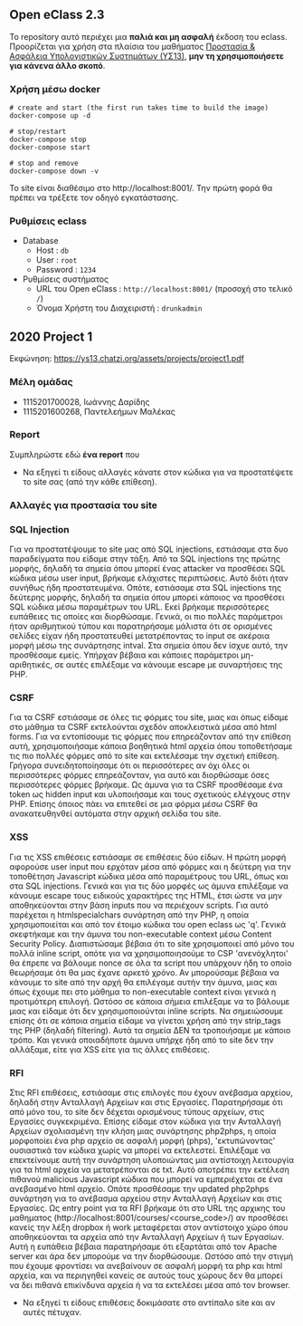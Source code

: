 ## Open eClass 2.3

Το repository αυτό περιέχει μια __παλιά και μη ασφαλή__ έκδοση του eclass.
Προορίζεται για χρήση στα πλαίσια του μαθήματος
[Προστασία & Ασφάλεια Υπολογιστικών Συστημάτων (ΥΣ13)](https://ys13.chatzi.org/), __μην τη
χρησιμοποιήσετε για κάνενα άλλο σκοπό__.


### Χρήση μέσω docker
```
# create and start (the first run takes time to build the image)
docker-compose up -d

# stop/restart
docker-compose stop
docker-compose start

# stop and remove
docker-compose down -v
```

To site είναι διαθέσιμο στο http://localhost:8001/. Την πρώτη φορά θα πρέπει να τρέξετε τον οδηγό εγκατάστασης.


### Ρυθμίσεις eclass

- Database
  - Host : `db`
  - User : `root`
  - Password : `1234`
- Ρυθμίσεις συστήματος
  - URL του Open eClass : `http://localhost:8001/` (προσοχή στο τελικό `/`)
  - Όνομα Χρήστη του Διαχειριστή : `drunkadmin`


## 2020 Project 1

Εκφώνηση: https://ys13.chatzi.org/assets/projects/project1.pdf


### Μέλη ομάδας

- 1115201700028, Ιωάννης Δαρίδης
- 1115201600268, Παντελεήμων Μαλέκας

### Report

Συμπληρώστε εδώ __ένα report__ που
- Να εξηγεί τι είδους αλλαγές κάνατε στον κώδικα για να προστατέψετε το site σας (από την κάθε επίθεση).

### Αλλαγές για προστασία του site

  ### SQL Injection
  Για να προστατέψουμε το site μας από SQL injections, εστιάσαμε στα δυο παραδείγματα που είδαμε στην τάξη. Από τα SQL injections της πρώτης μορφής, δηλαδή τα σημεία όπου μπορεί ένας attacker να προσθέσει SQL κώδικα μέσω user input, βρήκαμε ελάχιστες περιπτώσεις. Αυτό διότι ήταν συνήθως ήδη προστατευμένα. Οπότε, εστιάσαμε στα SQL injections της δεύτερης μορφής, δηλαδή τα σημεία όπου μπορεί κάποιος να προσθέσει SQL κώδικα μέσω παραμέτρων του URL. Εκεί βρήκαμε περισσότερες ευπάθειες τις οποίες και διορθώσαμε. Γενικά, οι πιο πολλές παράμετροι ήταν αριθμητικού τύπου και παρατηρήσαμε μάλιστα ότι σε ορισμένες σελίδες είχαν ήδη προστατευθεί μετατρέποντας το input σε ακέραια μορφή μέσω της συνάρτησης intval. Στα σημεία όπου δεν ίσχυε αυτό, την προσθέσαμε εμείς. Υπήρχαν βέβαια και κάποιες παράμετροι μη-αριθητικές, σε αυτές επιλέξαμε να κάνουμε escape με συναρτήσεις της PHP.

  ### CSRF
  Για τα CSRF εστιάσαμε σε όλες τις φόρμες του site, μιας και όπως είδαμε στο μάθημα τα CSRF εκτελούνται σχεδόν αποκλειστικά μέσα από html forms. Για να εντοπίσουμε τις φόρμες που επηρεάζονταν από την επίθεση αυτή, χρησιμοποιήσαμε κάποια βοηθητικά html αρχεία όπου τοποθετήσαμε τις πιο πολλές φόρμες από το site και εκτελέσαμε την σχετική επίθεση. Γρήγορα συνειδητοποίησαμε ότι οι περισσότερες αν όχι όλες οι περισσότερες φόρμες επηρεάζονταν, για αυτό και διορθώσαμε όσες περισσότερες φόρμες βρήκαμε. Ως άμυνα για τα CSRF προσθέσαμε ένα token ως hidden input και υλοποιήσαμε και τους σχετικούς ελέγχους στην PHP. Επίσης όποιος πάει να επιτεθεί σε μια φόρμα μέσω CSRF θα ανακατευθηνθεί αυτόματα στην αρχική σελίδα του site.
  
  ### XSS
  Για τις XSS επιθέσεις εστιάσαμε σε επιθέσεις δύο είδων. Η πρώτη μορφή αφορούσε user input που ερχόταν μέσα από φόρμες και η δεύτερη για την τοποθέτηση Javascript κώδικα μέσα από παραμέτρους του URL, όπως και στα SQL injections. Γενικά και για τις δύο μορφές ως άμυνα επιλέξαμε να κάνουμε escape τους ειδικούς χαρακτήρες της HTML, έτσι ώστε να μην αποθηκεύονται στην βάση inputs που να περιέχουν scripts. Για αυτό παρέχεται η htmlspecialchars συνάρτηση από την PHP, η οποία χρησιμοποιείται και από τον έτοιμο κώδικα του open eclass ως 'q'. Γενικά σκεφτήκαμε και την άμυνα του non-executable context μέσω Content Security Policy. Διαπιστώσαμε βέβαια ότι το site χρησιμοποιεί από μόνο του πολλά inline script, οπότε για να χρησιμοποιησούμε το CSP 'ανενόχλητοι' θα έπρεπε να βάλουμε nonce σε όλα τα script που υπάρχουν ήδη το οποίο θεωρήσαμε ότι θα μας έχανε αρκετό χρόνο. Αν μπορούσαμε βέβαια να κάνουμε το site από την αρχή θα επιλέγαμε αυτήν την άμυνα, μιας και όπως έχουμε πει στο μάθημα το non-executable context είναι γενικά η προτιμότερη επιλογή. Ωστόσο σε κάποια σήμεια επιλέξαμε να το βάλουμε μιας και είδαμε ότι δεν χρησιμοποιούνται inline scripts. Να σημειώσουμε επίσης ότι σε κάποια σημεία είδαμε να γίνεται χρήση από την strip_tags της PHP (δηλαδή filtering). Αυτά τα σημεία ΔΕΝ τα τροποιήσαμε με κάποιο τρόπο. Και γενικά οποιαδήποτε άμυνα υπήρχε ήδη από το site δεν την αλλάξαμε, είτε για XSS είτε για τις άλλες επιθέσεις.   
  
  ### RFI
  Στις RFI επιθέσεις, εστιάσαμε στις επιλογές που έχουν ανέβασμα αρχείου, δηλαδή στην Ανταλλαγή Αρχείων και στις Εργασίες. Παρατηρήσαμε ότι από μόνο του, το site δεν δέχεται ορισμένους τύπους αρχείων, στις Εργασίες συγκεκριμένα. Επίσης είδαμε στον κώδικα για την Ανταλλαγή Αρχείων σχολιασμένη την κλήση μιας συνάρτησης php2phps, η οποία μορφοποίει ένα php αρχείο σε ασφαλή μορφή (phps), 'εκτυπώνοντας' ουσιαστικά τον κώδικα χωρίς να μπορεί να εκτελεστεί. Επιλέξαμε να επεκτείνουμε αυτή την συνάρτηση υλοποιώντας μια αντίστοιχη λειτουργία για τα html αρχεία να μετατρέπονται σε txt. Αυτό αποτρέπει την εκτέλεση πιθανού malicious Javascript κώδικα που μπορεί να εμπεριέχεται σε ένα ανεβασμένο html αρχείο. Οπότε προσθέσαμε την updated php2phps συνάρτηση για το ανέβασμα αρχείου στην Ανταλλαγή Αρχείων και στις Εργασίες. Ως entry point για τα RFI βρήκαμε ότι στο URL της αρχικης του μαθηματος (http://localhost:8001/courses/<course_code>/) αν προσθέσει κανείς την λέξη dropbox ή work μεταφέρεται στον αντίστοιχο χώρο όπου αποθηκεύονται τα αρχεία από την Ανταλλαγή Αρχείων ή των Εργασίων. Αυτή η ευπάθεια βέβαια παρατηρήσαμε ότι εξαρτάται από τον Apache server και άρα δεν μπορούμε να την διορθώσουμε. Ωστόσο από την στιγμή που έχουμε φροντίσει να ανεβαίνουν σε ασφαλή μορφή τα php και html αρχεία, και να περιηγηθεί κανείς σε αυτούς τους χώρους δεν θα μπορεί να δει πιθανά επικίνδυνα αρχεία ή να τα εκτελέσει μέσα από τον browser.

- Να εξηγεί τι είδους επιθέσεις δοκιμάσατε στο αντίπαλο site και αν αυτές πέτυχαν.
